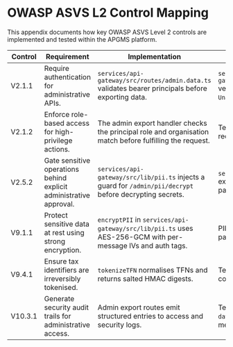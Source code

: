 # OWASP ASVS L2 Control Mapping

This appendix documents how key OWASP ASVS Level 2 controls are implemented and tested within the APGMS platform.

| Control | Requirement | Implementation | Evidence |
| --- | --- | --- | --- |
| V2.1.1 | Require authentication for administrative APIs. | `services/api-gateway/src/routes/admin.data.ts` validates bearer principals before exporting data. | `services/api-gateway/test/admin.data.export.spec.ts` verifies unauthenticated calls receive `401 Unauthorized`. |
| V2.1.2 | Enforce role-based access for high-privilege actions. | The admin export handler checks the principal role and organisation match before fulfilling the request. | Tests assert that non-admin principals receive `403 Forbidden`. |
| V2.5.2 | Gate sensitive operations behind explicit administrative approval. | `services/api-gateway/src/lib/pii.ts` injects a guard for `/admin/pii/decrypt` before decrypting secrets. | `services/api-gateway/test/pii.spec.ts` exercises both allowed and denied guard paths. |
| V9.1.1 | Protect sensitive data at rest using strong encryption. | `encryptPII` in `services/api-gateway/src/lib/pii.ts` uses AES-256-GCM with per-message IVs and auth tags. | PII unit tests encrypt and decrypt payloads, ensuring ciphertext safety. |
| V9.4.1 | Ensure tax identifiers are irreversibly tokenised. | `tokenizeTFN` normalises TFNs and returns salted HMAC digests. | Tests confirm exported tokens never contain the original TFN digits. |
| V10.3.1 | Generate security audit trails for administrative access. | Admin export routes emit structured entries to access and security logs. | Tests assert that log sinks record `data_export` events with subject metadata. |

